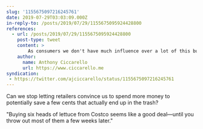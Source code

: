 ```yaml
---
slug: '1155675097216245761'
date: 2019-07-29T03:03:09.000Z
in-reply-to: /posts/2019/07/29/1155675095924428800
references:
  - url: /posts/2019/07/29/1155675095924428800
    post-type: tweet
    content: >
        As consumers we don't have much influence over a lot of this but we still can encourage a system that extracts more value from what we've already harvested.
    author:
      name: Anthony Ciccarello
      url: https://www.ciccarello.me
syndication:
 - https://twitter.com/ajciccarello/status/1155675097216245761
---
```


Can we stop letting retailers convince us to spend more money to potentially save a few cents that actually end up in the trash?

"Buying six heads of lettuce from Costco seems like a good deal—until you throw out most of them a few weeks later."
